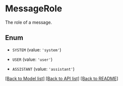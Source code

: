 # MessageRole

The role of a message.

## Enum

* `SYSTEM` (value: `'system'`)

* `USER` (value: `'user'`)

* `ASSISTANT` (value: `'assistant'`)

[[Back to Model list]](../README.md#documentation-for-models) [[Back to API list]](../README.md#documentation-for-api-endpoints) [[Back to README]](../README.md)


